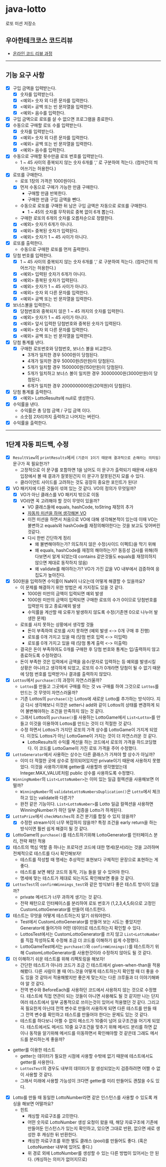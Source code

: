 # java-lotto

로또 미션 저장소

## 우아한테크코스 코드리뷰

- [온라인 코드 리뷰 과정](https://github.com/woowacourse/woowacourse-docs/blob/master/maincourse/README.md)

---

## 기능 요구 사항

- [x] 구입 금액을 입력받는다.
    - [x] 숫자를 입력받는다.
    - [x] <예외> 숫자 외 다른 문자를 입력한다.
    - [x] <예외> 공백 또는 빈 문자열을 입력한다.
    - [x] <예외> 음수를 입력한다.
- [x] 구입 금액으로 로또를 살 수 없으면 프로그램을 종료한다.
- [x] 수동으로 구매할 로또 수를 입력받는다.
    - [x] 숫자를 입력받는다.
    - [x] <예외> 숫자 외 다른 문자를 입력한다.
    - [x] <예외> 공백 또는 빈 문자열을 입력한다.
    - [x] <예외> 음수를 입력한다.
- [x] 수동으로 구매할 횟수만큼 로또 번호를 입력받는다.
    - 1 ~ 45 사이의 중복되지 않는 숫자 6개를 ‘,‘ 로 구분하여 적는다. (컴마간의 띄어쓰기는 허용한다.)
- [x] 로또를 구매한다.
    - 로또 1장의 가격은 1000원이다.
    - [x] 먼저 수동으로 구매가 가능한 만큼 구매한다.
        - 구매할 만큼 반복한다.
        - 구매한 만큼 구입 금액을 뺀다.
    - 수동으로 로또를 구매한 뒤 남은 구입 금액은 자동으로 로또를 구매한다.
        - 1 ~ 45의 숫자를 무작위로 중복 없이 6개 뽑는다.
    - 구매한 로또의 6개의 숫자를 오름차순으로 정렬한다.
    - [x] <예외> 숫자가 6개가 아니다.
    - [x] <예외> 중복된 숫자가 입력된다.
    - [X] <예외> 숫자가 1 ~ 45 사이가 아니다.
- [x] 로또를 출력한다.
    - 수동으로 구매한 로또를 먼저 출력한다.
- [x] 당첨 번호를 입력한다.
    - [x] 1 ~ 45 사이의 중복되지 않는 숫자 6개를 ‘,‘ 로 구분하여 적는다. (컴마간의 띄어쓰기는 허용한다.)
    - [x] <예외> 입력된 숫자가 6개가 아니다.
    - [x] <예외> 중복된 숫자가 입력된다.
    - [x] <예외> 숫자가 1 ~ 45 사이가 아니다.
    - [x] <예외> 숫자 외 다른 문자를 입력한다.
    - [x] <예외> 공백 또는 빈 문자열을 입력한다.
- [x] 보너스볼을 입력한다.
    - [x] 당첨번호와 중복되지 않은 1 ~ 45 까지의 숫자를 입력한다.
    - [x] <예외> 숫자가 1 ~ 45 사이가 아니다.
    - [x] <예외> 앞서 입력한 당첨번호와 중복된 숫자가 입력된다.
    - [x] <예외> 숫자 외 다른 문자를 입력한다.
    - [x] <예외> 공백 또는 빈 문자열을 입력한다.
- [x] 당첨 통계를 낸다.
    - [x] 구매한 로또번호와 당첨번호, 보너스 볼을 비교한다.
        - 3개가 일치한 경우 5000원이 당첨된다.
        - 4개가 일치한 경우 50000원(5만원)이 당첨된다.
        - 5개가 일치할 경우 1500000원(150만원)이 당첨된다.
        - 5개가 일치하고 보너스 볼이 일치한 경우 30000000원(3000만원)이 당첨된다.
        - 6개가 일치한 경우 2000000000원(20억원)이 당첨된다.
- [x] 당첨 통계를 출력한다.
    - [x] <예외> LottoResults에 null로 생성한다.
- [x] 수익률을 낸다.
    - 수익률은 총 당첨 금액 / 구입 금액 이다.
    - 소숫점 2자리까지 출력하고 나머지는 버린다.
- [x] 수익률을 출력한다.

---

## 1단계 자동 피드백, 수정

- [x] `ResultView`의 `printResults`에서 `(기준이 1이기 때문에 결과적으로 손해라는 의미임)`문구가 꼭 필요한가?
    - 고정적으로 이 문구를 포함하면 1을 넘어도 이 문구가 출력되기 때문에 사용자 입장에서 볼 때 결과가 잘못된건지 이 문구가 잘못된건지 모를 수 있다.
    - 클라이언트 사이드를 고려하는 것도 굉장히 중요한 포인트가 된다!
- [x] VO 패키지에 다른 것들이 섞여 있는 것 같다. VO의 정의가 무엇일까?
    - [x] VO가 아닌 클래스를 VO 패키지 밖으로 이동
    - [x] VO라면 꼭 고려해야 할 것이 무엇이 있을까?
        - VO 클래스들에 equals, hashCode, toString 재정의 추가
        - [자동차 미션을 하며 생각해본 VO](https://github.com/woowacourse/java-racingcar/pull/387#issuecomment-1046303133)
        - 이전 미션을 하면서 처음으로 VO에 대해 생각해본적이 있는데 이때 VO는 불변하고 equals와 hashCode를 재정의해야한다는 것을 보고도 잊어버린것같다.
        - 다시 한번 간단하게 정리
            - 왜 불변해야하는가? 의도하지 않은 수정(사이드 이펙트)을 막기 위해
            - 왜 equals, hashCode를 재정의 해야하는가? 동등성 검사를 위해(하다보면서 알게 되었는데 contains 같은것들도 equals를 재정의하지 않으면 제대로 동작하지 않음)
            - 왜 validate를 해야하는가? VO가 가진 값을 VO 내부에서 검증하여 응집도가 높아진다.
- [x] 500원을 입력하면 수익률이 NaN이 나오는데 어떻게 해결할 수 있을까요?
    - 이 문제를 해결하기 위한 방법은 세 가지정도 있을 것 같다.
        - 1000원 미만의 금액이 입력되면 예외 발생
        - 1000원 미만의 금액이 입력되면 구매한 로또의 수가 0이므로 당첨번호를 입력받지 않고 종료/예외 발생
        - 수익률을 계산할 때 오류가 발생하지 않도록 수정(기존엔 0으로 나누어 발생한 문제)
    - 로또를 사지 못하는 상황에서 생각할 것들
        - 돈이 부족하여 로또를 사지 못하면 (예외 발생 <-> 0개 구매 후 진행)
        - 로또를 0개 가지고 있을 때 (당첨 번호 입력 <-> 미입력)
        - 로또를 0개 가지고 있을 때 (당첨 통계 출력 <-> 미출력)
    - 결국은 돈이 부족하여도 0개를 구매한 후 당첨 번호와 통계는 입/출력하지 않고 종료하도록 수정하였다.
    - 돈이 부족한 것은 입력에서 금액을 음수/문자로 입력하는 등 예외를 발생시킬 상황은 아니라고 생각하게 되었고, 로또의 수가 0개라면 당첨이 될 수 없기 때문에 당첨 번호를 입력받거나 결과를 출력하지 않았다.
- [x] `Lottos`에서 `purchase()`의 과정이 자연스러울까?
    - `Lottos`를 만들고 그곳에서 구매를 하는 것 vs 구매를 하여 그것으로 `Lottos`를 만드는 것 무엇이 자연스러울까?
    - 기존 Lottos의 `purchase()`는 Lottos에 새로운 Lotto를 추가하는 방식이다. 지금 다시 생각해보니 이것은 setter나 add와 같이 Lottos의 상태를 변경하게 되어 불변해야하는
      조건을 만족하지 않는 것 같다.
    - 그래서 Lottos의 `purchase()`를 사용하는 LottoGame에서 `List<Lotto>`를 만들고 이것을 이용하여 Lottos를 만드는 것이 더 적절한 것 같다.
    - 수정 하면서 Lottos가 가지던 로또의 가격 상수를 LottoGame이 가지게 되었다. 이것도 Lottos가 아닌 LottoGame이 가지는 것이 더 자연스러운 것 같다.
        - LottoResults의 수익률 계산을 하는 코드에서 로또의 가격을 하드코딩했다. 이 코드를 LottoGame이 가진 로또 가격을 주어 수정했다.
- [x] `LottoGenerator`에서 사용하는 상수는 다른 클래스가 가져야 할 상수가 아닐까?
    - 이미 더 적절한 곳에 상수로 정의되어있지만 private이기 때문에 사용하지 못했었다. 이것을 사용하기위해 getter를 사용할까 생각했었는데 Integer.MAX_VALUE처럼 public 상수를
      사용하도록 수정했다.
- [x] `WinningNumber`의 `List<LottoNumber>`는 이미 있는 일급 컬렉션을 사용해보면 어떨까?
    - `WinningNumber`의 `validateLottoNumbersDuplication()`은 `Lotto`에서 체크하고 있는 validate와 다른가?
    - 완전 같은 기능이다. `List<LottoNumber>`를 Lotto 일급 컬렉션을 사용하면 WinningNumber가 하던 일부 검증을 Lotto가 하게된다.
- [x] `LottoPrize`에서 `checkMatches`의 조건 분기를 합칠 수 있지 않을까?
    - [x] 수정한 stream식이 너무 복잡하지 않을까? 특정 조건을 early return을 하는 방식이면 훨씬 쉽게 해결이 될 것 같다.
- [x] LottoGame의 `purchase()`를 테스트하기위해 LottoGenerator를 인터페이스 분리, 전략 패턴 적용
- [x] 테스트의 핵심 역할 중 하나는 프로덕션 코드에 대한 명세(문서)라는 것을 고려하며 전체적으로 테스트를 다시 확인해보자!
    - 테스트를 작성할 때 명세는 추상적인 표현보다 구체적인 문장으로 표현하는 게 좋다.
    - 테스트를 보면 해당 코드의 동작, 기능 들을 알 수 있어야 한다.
    - 명세에 맞는 테스트가 제대로 되는지도 확인해보면 좋을 것 같다.
- [x] `LottosTest`의 `confirmWinnings_test`와 같은 방식보다 좋은 테스트 방식이 있을까?
    - private 메서드가 너무 과하게 생기는 것 같다.
    - 전략 패턴으로 인터페이스를 분리하여 로또 번호가 (1,2,3,4,5,6)으로 고정인 CustomLottoGenerator를 만들어 테스트한다.
- [x] 테스트는 무엇을 어떻게 테스트하는지 알기 쉬워야한다.
    - Test에서 CustomLottoGenerator를 만들어 보는 시도는 좋았지만 Generator에 들어가야 어떤 데이터로 테스트하는지 확인할 수 있다.
    - LottosTest에서는 CustomLottoGenerator를 쓰지 않고 `List<LottoNumber`를 직접 작성하도록 수정해 조금 더 코드를 이해하기 쉽게 수정했다.
    - LottoGameTest에서는 `purchase()`와 `confirmWinnings()`를 테스트하기 위해 CustomLottoGenerator를 사용한것이라 수정하지 않아도 될 것 같다.
- [x] 더 이해하기 쉬운 테스트를 위해 리펙토링을 해보자!
    - 간단한 테스트가 아니라 코드가 조금 긴 테스트에서 given-when-than을 적용해봤다. 다른 사람이 볼 때 어느것을 어떻게 테스트하는지 확인할 때 더 좋을 수도 있을 것 같아서 적용해봤지만 좋은게
      맞는지는 다른 크루들과 더 이야기해봐야 알 것 같다.
    - 전역 변수와 BeforeEach를 사용하던 코드에서 사용하지 않는 것으로 수정했다. 테스트에 직접 연관이 되는 것들이 아니면 사용해도 될 것 같지만 나는 단지 여러 테스트에서 일부 공통적으로 쓰이는것이
      있어서 적용했던 것 같다. 그리고 꼭 필요한게 아닌데 전역 변수로 만들어 사용하게 되면 다른 테스트를 만들 때 그 전역 변수를 확인하고 테스트를 만들어야 한다는 문제도 있는 것 같다.
    - 테스트를 하다보니 어쩔 수 없이 메소드가 10줄이 넘어 요구조건을 어기게 되었다. 테스트에서도 메서드 10줄 요구조건을 맞추기 위해 메서드 분리를 하면 값이나 동작을 알기위해 메서드를 이동하면서 확인해야할
      것 같은데 그래도 메서드를 분리하는게 좋을까?
- getter를 이용한 테스트
    - getter는 데이터가 필요한 시점에 사용할 수밖에 없기 때문에 테스트에서도 getter를 사용한다.
    - `LottosTest`의 경우도 내부의 데이터가 잘 생성되었는지 검증하려면 어쩔 수 없이 사용할 것 같다.
    - 그래서 미래에 사용할 가능성이 크다면 getter를 미리 만들어도 괜찮을 수도 있다.
- [x] Lotto를 만들 때 동일한 LottoNumber라면 같은 인스턴스를 사용할 수 있도록 캐싱을 해보면 어떨까요?
    - 힌트
        - 캐싱할 자료구조를 고민한다.
        - 어떤 숫자로 LottoNumber 생성 요청이 왔을 때, 해당 자료구조에 기존에 만들어둔 인스턴스가 있는지 확인하고, 있으면 그대로 반환, 없으면 새로 생성한 후 캐싱한 뒤 반환한다.
        - 캐싱한 자료구조를 위한 별도 클래스 (pool)를 만들어도 좋다. (혹은 LottoNumber 내부에 있어도 좋다.)
        - 위 경로 외에 LottoNumber를 생성할 수 있는 다른 방법이 있어서는 안 된다. (캐싱하는 의미가 없어지므로)

